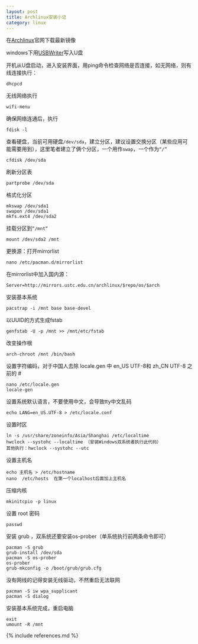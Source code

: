 ```yaml
---
layout: post
title: Archlinux安装小记
category: linux
---
```


在[Archlinux][1]官网下载最新镜像

windows下用[USBWriter][2]写入U盘

开机从U盘启动，进入安装界面，用ping命令检查网络是否连接，如无网络，则有线连接执行：

	dhcpcd

无线网络执行

	wifi-menu

确保网络连通后，执行

	fdisk -l

查看硬盘，当前可用硬盘`/dev/sda`，建立分区，建议设置交换分区（某些应用可能需要用到），这里笔者建立了俩个分区，一个用作`swap`，一个作为`“/”`

	cfdisk /dev/sda

刷新分区表

	partprobe /dev/sda

格式化分区

	mkswap /dev/sda1
	swapon /dev/sda1
	mkfs.ext4 /dev/sda2

挂载分区到`“/mnt“`

	mount /dev/sda2 /mnt

更换源：打开mirrorlist

	nano /etc/pacman.d/mirrorlist

在mirrorlist中加入国内源：

	Server=http://mirrors.ustc.edu.cn/archlinux/$repo/os/$arch

安装基本系统

	pacstrap -i /mnt base base-devel

以UUID的方式生成fstab

	genfstab -U -p /mnt >> /mnt/etc/fstab

改变操作根

	arch-chroot /mnt /bin/bash

设置字符编码，对于中国人去除 locale.gen 中 en_US UTF-8和 zh_CN UTF-8 之前的 #

	nano /etc/locale.gen 
	locale-gen

设置系统默认语言，不要使用中文，会导致tty中文乱码

	echo LANG=en_US.UTF-8 > /etc/locale.conf

设置时区

	ln -s /usr/share/zoneinfo/Asia/Shanghai /etc/localtime
	hwclock --systohc --localtime （安装Windows双系统者执行此代码）
	其他执行：hwclock --systohc --utc

设置主机名

	echo 主机名 > /etc/hostname 
	nano  /etc/hosts  在第一个localhost后面加上主机名

压缩内核

	mkinitcpio -p linux

设置 root 密码

	passwd

安装 grub ，双系统还要安装os-prober（单系统执行前两条命令即可）

	pacman -S grub
	grub-install /dev/sda
	pacman -S os-prober
	os-prober
	grub-mkconfig -o /boot/grub/grub.cfg

没有网线的记得安装无线驱动，不然重启无法联网

	pacman -S iw wpa_supplicant
	pacman -S dialog
 
安装基本系统完成，重启电脑

	exit
	umount -R /mnt


[1]: https://www.archlinux.org/download/
[2]:http://sourceforge.net/projects/usbwriter/

{% include references.md %}